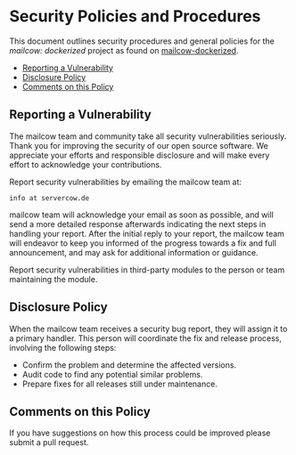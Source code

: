 # Security Policies and Procedures

This document outlines security procedures and general policies for the _mailcow: dockerized_ project as found on [mailcow-dockerized](https://github.com/mailcow/mailcow-dockerized).

  * [Reporting a Vulnerability](#reporting-a-vulnerability)
  * [Disclosure Policy](#disclosure-policy)
  * [Comments on this Policy](#comments-on-this-policy)

## Reporting a Vulnerability 

The mailcow team and community take all security vulnerabilities
seriously. Thank you for improving the security of our open source 
software. We appreciate your efforts and responsible disclosure and will
make every effort to acknowledge your contributions.

Report security vulnerabilities by emailing the mailcow team at:
    
    info at servercow.de

mailcow team will acknowledge your email as soon as possible, and will
send a more detailed response afterwards indicating the next steps in 
handling your report. After the initial reply to your report, the mailcow
team will endeavor to keep you informed of the progress towards a fix and
full announcement, and may ask for additional information or guidance.

Report security vulnerabilities in third-party modules to the person or 
team maintaining the module.

## Disclosure Policy

When the mailcow team receives a security bug report, they will assign it
to a primary handler. This person will coordinate the fix and release
process, involving the following steps:

  * Confirm the problem and determine the affected versions.
  * Audit code to find any potential similar problems.
  * Prepare fixes for all releases still under maintenance.

## Comments on this Policy

If you have suggestions on how this process could be improved please submit a
pull request.
